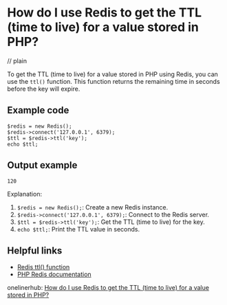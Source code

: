 # How do I use Redis to get the TTL (time to live) for a value stored in PHP?
// plain

To get the TTL (time to live) for a value stored in PHP using Redis, you can use the `ttl()` function. This function returns the remaining time in seconds before the key will expire.

## Example code

```
$redis = new Redis();
$redis->connect('127.0.0.1', 6379);
$ttl = $redis->ttl('key');
echo $ttl;
```

## Output example

```
120
```

Explanation:
1. `$redis = new Redis();`: Create a new Redis instance.
2. `$redis->connect('127.0.0.1', 6379);`: Connect to the Redis server.
3. `$ttl = $redis->ttl('key');`: Get the TTL (time to live) for the key.
4. `echo $ttl;`: Print the TTL value in seconds.

## Helpful links

- [Redis ttl() function](https://redis.io/commands/ttl)
- [PHP Redis documentation](https://redis.io/clients/php)

onelinerhub: [How do I use Redis to get the TTL (time to live) for a value stored in PHP?](https://onelinerhub.com/predis/how-do-i-use-redis-to-get-the-ttl--time-to-live--for-a-value-stored-in-php)